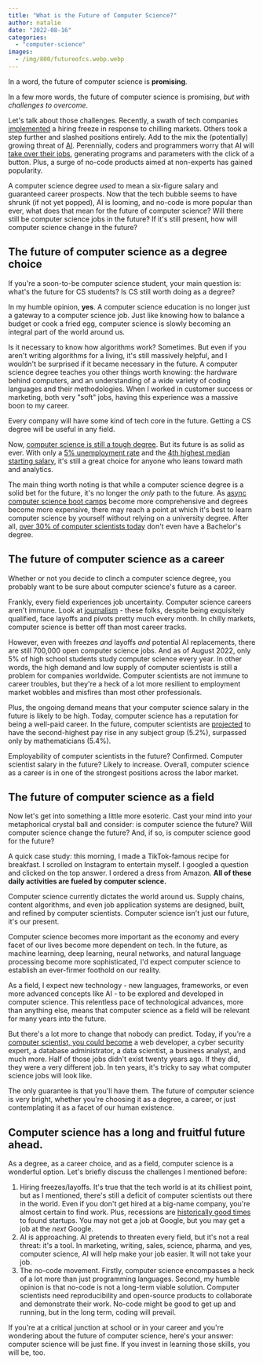 ```yaml
---
title: "What is the Future of Computer Science?"
author: natalie
date: "2022-08-16"
categories:
  - "computer-science"
images:
  - /img/800/futureofcs.webp.webp
---
```


In a word, the future of computer science is **promising**.

In a few more words, the future of computer science is promising, _but with challenges to overcome_.

Let's talk about those challenges. Recently, a swath of tech companies [implemented](https://news.yahoo.com/tesla-apple-microsoft-peloton-all-of-tech-companies-hitting-the-brakes-on-hiring-202428628.html) a hiring freeze in response to chilling markets. Others took a step further and slashed positions entirely. Add to the mix the (potentially) growing threat of [AI](https://www.techslang.com/will-programmers-become-obsolete-because-of-ai/). Perennially, coders and programmers worry that AI will [take over their jobs](https://www.techslang.com/will-programmers-become-obsolete-because-of-ai/), generating programs and parameters with the click of a button. Plus, a surge of no-code products aimed at non-experts has gained popularity.

A computer science degree _used_ to mean a six-figure salary and guaranteed career prospects. Now that the tech bubble seems to have shrunk (if not yet popped), AI is looming, and no-code is more popular than ever, what does that mean for the future of computer science? Will there still be computer science jobs in the future? If it's still present, how will computer science change in the future?

## The future of computer science as a degree choice

If you're a soon-to-be computer science student, your main question is: what's the future for CS students? Is CS still worth doing as a degree?

In my humble opinion, **yes**. A computer science education is no longer just a gateway to a computer science job. Just like knowing how to balance a budget or cook a fried egg, computer science is slowly becoming an integral part of the world around us.

Is it necessary to know how algorithms work? Sometimes. But even if you aren't writing algorithms for a living, it's still massively helpful, and I wouldn't be surprised if it became necessary in the future. A computer science degree teaches you other things worth knowing: the hardware behind computers, and an understanding of a wide variety of coding languages and their methodologies. When I worked in customer success or marketing, both very "soft" jobs, having this experience was a massive boon to my career.

Every company will have some kind of tech core in the future. Getting a CS degree will be useful in any field.

Now, [computer science is still a tough degree](/computer-science/is-computer-science-hard/). But its future is as solid as ever. With only a [5% unemployment rate](https://www.newyorkfed.org/research/college-labor-market/index#/outcomes-by-major) and the [4th highest median starting salary](https://www.newyorkfed.org/research/college-labor-market/index#/outcomes-by-major), it's still a great choice for anyone who leans toward math and analytics.

The main thing worth noting is that while a computer science degree is a solid bet for the future, it's no longer the _only_ path to the future. As [async computer science boot camps](http://boot.dev) become more comprehensive and degrees become more expensive, there may reach a point at which it's best to learn computer science by yourself without relying on a university degree. After all, [over 30% of computer scientists today](https://www.zippia.com/computer-scientist-jobs/demographics/) don't even have a Bachelor's degree.

## The future of computer science as a career

Whether or not you decide to clinch a computer science degree, you probably want to be sure about computer science's future as a career.

Frankly, every field experiences job uncertainty. Computer science careers aren't immune. Look at [journalism](https://www.cjr.org/tow_center_reports/more-than-6150-news-workers-laid-off.php) - these folks, despite being exquisitely qualified, face layoffs and pivots pretty much every month. In chilly markets, computer science is better off than most career tracks.

However, even with freezes _and_ layoffs _and_ potential AI replacements, there are still 700,000 open computer science jobs. And as of August 2022, only 5% of high school students study computer science every year. In other words, the high demand and low supply of computer scientists is still a problem for companies worldwide. Computer scientists are not immune to career troubles, but they're a heck of a lot more resilient to employment market wobbles and misfires than most other professionals.

Plus, the ongoing demand means that your computer science salary in the future is likely to be high. Today, computer science has a reputation for being a well-paid career. In the future, computer scientists are [projected](https://www2.staffingindustry.com/Editorial/IT-Staffing-Report/Feb.-3-2022/Starting-salaries-for-computer-sciences-grads-to-rise-5.2-NACE) to have the second-highest pay rise in any subject group (5.2%), surpassed only by mathematicians (5.4%).

Employability of computer scientists in the future? Confirmed. Computer scientist salary in the future? Likely to increase. Overall, computer science as a career is in one of the strongest positions across the labor market.

## The future of computer science as a field

Now let's get into something a little more esoteric. Cast your mind into your metaphorical crystal ball and consider: is computer science the future? Will computer science change the future? And, if so, is computer science good for the future?

A quick case study: this morning, I made a TikTok-famous recipe for breakfast. I scrolled on Instagram to entertain myself. I googled a question and clicked on the top answer. I ordered a dress from Amazon. **All of these daily activities are fueled by computer science.**

Computer science currently dictates the world around us. Supply chains, content algorithms, and even job application systems are designed, built, and refined by computer scientists. Computer science isn't just our future, it's our present.

Computer science becomes more important as the economy and every facet of our lives become more dependent on tech. In the future, as machine learning, deep learning, neural networks, and natural language processing become more sophisticated, I'd expect computer science to establish an ever-firmer foothold on our reality.

As a field, I expect new technology - new languages, frameworks, or even more advanced concepts like AI - to be explored and developed in computer science. This relentless pace of technological advances, more than anything else, means that computer science as a field will be relevant for many years into the future.

But there's a lot more to change that nobody can predict. Today, if you're a [computer scientist, you could become](/computer-science/highest-paying-computer-science-jobs) a web developer, a cyber security expert, a database administrator, a data scientist, a business analyst, and much more. Half of those jobs didn't exist twenty years ago. If they did, they were a very different job. In ten years, it's tricky to say what computer science jobs will look like.

The only guarantee is that you'll have them. The future of computer science is very bright, whether you're choosing it as a degree, a career, or just contemplating it as a facet of our human existence.

## Computer science has a long and fruitful future ahead.

As a degree, as a career choice, and as a field, computer science is a wonderful option. Let's briefly discuss the challenges I mentioned before:

1. Hiring freezes/layoffs. It's true that the tech world is at its chilliest point, but as I mentioned, there's still a deficit of computer scientists out there in the world. Even if you don't get hired at a big-name company, you're almost certain to find work. Plus, recessions are [historically good times](https://republic.com/blog/investor-education/why-startup-investments-might-be-the-best-option-during-a-recession) to found startups. You may not get a job at Google, but you may get a job at the _next_ Google.
2. AI is approaching. AI pretends to threaten every field, but it's not a real threat: it's a tool. In marketing, writing, sales, science, pharma, and yes, computer science, AI will help make your job easier. It will not take your job.
3. The no-code movement. Firstly, computer science encompasses a heck of a lot more than just programming languages. Second, my humble opinion is that no-code is not a long-term viable solution. Computer scientists need reproducibility and open-source products to collaborate and demonstrate their work. No-code might be good to get up and running, but in the long term, coding will prevail.

If you're at a critical junction at school or in your career and you're wondering about the future of computer science, here's your answer: computer science will be just fine. If you invest in learning those skills, you will be, too.

